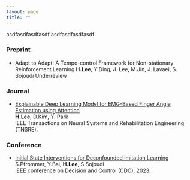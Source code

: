 ```yaml
---
layout: page
title: ""
---
```

asdfasdfasdfasdf
asdfasdfasdfasdf
### Preprint 
* Adapt to Adapt: A Tempo-control Framework for Non-stationary Reinforcement Learning
__H.Lee__, Y.Ding, J. Lee, M.Jin, J. Lavaei, S. Sojoudi
Underreview

### Journal 
* [Explainable Deep Learning Model for EMG-Based Finger Angle Estimation using Attention](https://ieeexplore.ieee.org/stamp/stamp.jsp?tp=&arnumber=9829861)  
__H.Lee__, D.Kim, Y. Park  
IEEE Transactions on Neural Systems and Rehabilitation Engineering (TNSRE).


### Conference
* [Initial State Interventions for Deconfounded Imitation Learning](https://sam.pfrommer.us/wp-content/uploads/2023/03/main.pdf)  
S.Pfrommer, Y.Bai, __H.Lee__, S.Sojoudi  
IEEE conference on Decision and Control (CDC), 2023.


